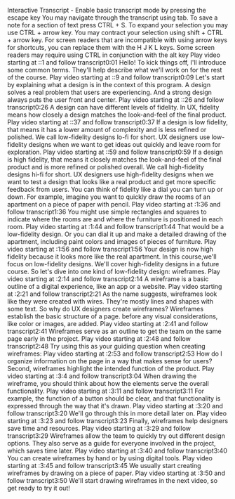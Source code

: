 
Interactive Transcript - Enable basic transcript mode by pressing the escape key
You may navigate through the transcript using tab. To save a note for a section of text press CTRL + S. To expand your selection you may use CTRL + arrow key. You may contract your selection using shift + CTRL + arrow key. For screen readers that are incompatible with using arrow keys for shortcuts, you can replace them with the H J K L keys. Some screen readers may require using CTRL in conjunction with the alt key
Play video starting at ::1 and follow transcript0:01
Hello! To kick things off, I'll introduce some common terms. They'll help describe what we'll work on for the rest of the course.
Play video starting at ::9 and follow transcript0:09
Let's start by explaining what a design is in the context of this program. A design solves a real problem that users are experiencing. And a strong design always puts the user front and center.
Play video starting at ::26 and follow transcript0:26
A design can have different levels of fidelity. In UX, fidelity means how closely a design matches the look-and-feel of the final product.
Play video starting at ::37 and follow transcript0:37
If a design is low fidelity, that means it has a lower amount of complexity and is less refined or polished. We call low-fidelity designs lo-fi for short. UX designers use low-fidelity designs when we want to get ideas out quickly and leave room for exploration.
Play video starting at ::59 and follow transcript0:59
If a design is high fidelity, that means it closely matches the look-and-feel of the final product and is more refined or polished overall. We call high-fidelity designs hi-fi for short. UX designers use high-fidelity designs when we want to test a design that looks like a real product and get more specific feedback from users. You can think of fidelity like a dial you can turn up or down. For example, imagine you want to quickly draw the rooms of an apartment on a piece of paper with pencil.
Play video starting at :1:36 and follow transcript1:36
You might use simple rectangles and squares to indicate where the rooms are and where the furniture is positioned in each room.
Play video starting at :1:44 and follow transcript1:44
That would be a low-fidelity design. Or you can dial it up and make a detailed drawing of the apartment, including paint colors and images of pieces of furniture.
Play video starting at :1:56 and follow transcript1:56
Your design is now high fidelity because it looks more like the real apartment. In this course,we'll focus on low-fidelity designs. We'll cover high-fidelity designs in a future course. So let's dive into one kind of low-fidelity design: wireframes.
Play video starting at :2:14 and follow transcript2:14
A wireframe is a basic outline of a digital experience, like an app or a website.
Play video starting at :2:21 and follow transcript2:21
As the name suggests, wireframes look like they were created with wires. They're mostly lines and shapes with some text. So why do UX designers create wireframes? Wireframes establish the basic structure of a page. before any visual considerations, like color or images, are added.
Play video starting at :2:41 and follow transcript2:41
Wireframes serve as an outline to get the team on the same page early in the project.
Play video starting at :2:48 and follow transcript2:48
Try using this as your guiding question when creating wireframes:
Play video starting at :2:53 and follow transcript2:53
How do I organize information on the page in a way that makes sense for users? Second, wireframes highlight the intended function of the product.
Play video starting at :3:4 and follow transcript3:04
When drawing the wireframe, you should think about how the elements serve the overall functionality.
Play video starting at :3:11 and follow transcript3:11
For example, the function of a button should be clear, and that functionality is expressed through the way that it's drawn.
Play video starting at :3:20 and follow transcript3:20
We'll go through this in more detail later on.
Play video starting at :3:23 and follow transcript3:23
Finally, wireframes help designers save time and resources.
Play video starting at :3:29 and follow transcript3:29
Wireframes allow the team to quickly try out different design options. They also serve as a guide for everyone involved in the project, which saves time later.
Play video starting at :3:40 and follow transcript3:40
You can create wireframes by hand or by using digital tools.
Play video starting at :3:45 and follow transcript3:45
We usually start creating wireframes by drawing on a piece of paper.
Play video starting at :3:50 and follow transcript3:50
We'll start drawing wireframes in the next video, so get ready to try it out!